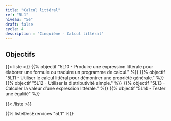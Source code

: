 ```yaml
---
title: "Calcul littéral"
ref: "5L1"
niveau: "5e"
draft: false
cycle: 4
description : "Cinquième - Calcul littéral"
---
```



<h2 class="ui horizontal divider header">Objectifs</h2>

{{< liste >}}
	{{% objectif "5L10 - Produire une expression littérale pour élaborer une formule ou traduire un programme de calcul." %}}
	{{% objectif "5L11 - Utiliser le calcul littéral pour démontrer une propriété générale." %}}
	{{% objectif "5L12 - Utiliser la distributivité simple." %}}
	{{% objectif "5L13 - Calculer la valeur d’une expression littérale." %}}
	{{% objectif "5L14 - Tester une égalité" %}}
	
{{< /liste >}}


{{% listeDesExercices "5L1" %}}
